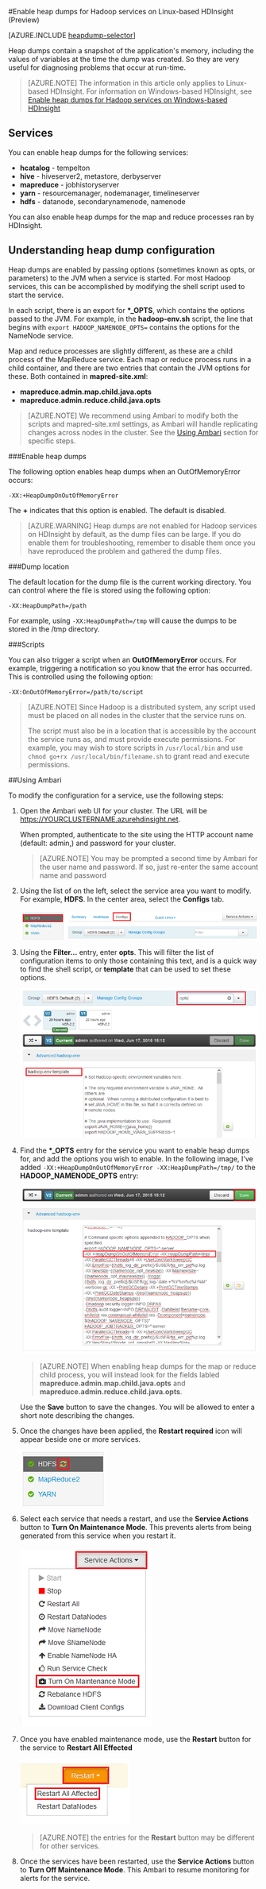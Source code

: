<properties
	pageTitle="Enable heap dumps for Hadoop services on HDInsight | Microsoft Azure"
	description="Enable heap dumps for Hadoop services from Linux-based HDInsight clusters for debugging and analysis."
	services="hdinsight"
	documentationCenter=""
	authors="Blackmist"
	manager="paulettm"
	editor="cgronlun"
	tags="azure-portal"/>

<tags
	ms.service="hdinsight"
	ms.workload="big-data"
	ms.tgt_pltfrm="na"
	ms.devlang="na"
	ms.topic="article"
	ms.date="02/05/2016"
	ms.author="larryfr"/>


#Enable heap dumps for Hadoop services on Linux-based HDInsight (Preview)

[AZURE.INCLUDE [heapdump-selector](../../includes/hdinsight-selector-heap-dump.md)]

Heap dumps contain a snapshot of the application's memory, including the values of variables at the time the dump was created. So they are very useful for diagnosing problems that occur at run-time.

> [AZURE.NOTE] The information in this article only applies to Linux-based HDInsight. For information on Windows-based HDInsight, see [Enable heap dumps for Hadoop services on Windows-based HDInsight](hdinsight-hadoop-collect-debug-heap-dumps.md)

## <a name="whichServices"></a>Services

You can enable heap dumps for the following services:

*  **hcatalog** - tempelton
*  **hive** - hiveserver2, metastore, derbyserver
*  **mapreduce** - jobhistoryserver
*  **yarn** - resourcemanager, nodemanager, timelineserver
*  **hdfs** - datanode, secondarynamenode, namenode

You can also enable heap dumps for the map and reduce processes ran by HDInsight.

## <a name="configuration"></a>Understanding heap dump configuration

Heap dumps are enabled by passing options (sometimes known as opts, or parameters) to the JVM when a service is started. For most Hadoop services, this can be accomplished by modifying the shell script used to start the service.

In each script, there is an export for **\*\_OPTS**, which contains the options passed to the JVM. For example, in the **hadoop-env.sh** script, the line that begins with `export HADOOP_NAMENODE_OPTS=` contains the options for the NameNode service.

Map and reduce processes are slightly different, as these are a child process of the MapReduce service. Each map or reduce process runs in a child container, and there are two entries that contain the JVM options for these. Both contained in **mapred-site.xml**:

* **mapreduce.admin.map.child.java.opts**
* **mapreduce.admin.reduce.child.java.opts**

> [AZURE.NOTE] We recommend using Ambari to modify both the scripts and mapred-site.xml settings, as Ambari will handle replicating changes across nodes in the cluster. See the [Using Ambari](#using-ambari) section for specific steps.

###Enable heap dumps

The following option enables heap dumps when an OutOfMemoryError occurs:

    -XX:+HeapDumpOnOutOfMemoryError

The **+** indicates that this option is enabled. The default is disabled.

> [AZURE.WARNING] Heap dumps are not enabled for Hadoop services on HDInsight by default, as the dump files can be large. If you do enable them for troubleshooting, remember to disable them once you have reproduced the problem and gathered the dump files.

###Dump location

The default location for the dump file is the current working directory. You can control where the file is stored using the following option:

    -XX:HeapDumpPath=/path

For example, using `-XX:HeapDumpPath=/tmp` will cause the dumps to be stored in the /tmp directory.

###Scripts

You can also trigger a script when an **OutOfMemoryError** occurs. For example, triggering a notification so you know that the error has occurred. This is controlled using the following option:

    -XX:OnOutOfMemoryError=/path/to/script

> [AZURE.NOTE] Since Hadoop is a distributed system, any script used must be placed on all nodes in the cluster that the service runs on.
>
> The script must also be in a location that is accessible by the account the service runs as, and must provide execute permissions. For example, you may wish to store scripts in `/usr/local/bin` and use `chmod go+rx /usr/local/bin/filename.sh` to grant read and execute permissions.

##Using Ambari

To modify the configuration for a service, use the following steps:

1. Open the Ambari web UI for your cluster. The URL will be https://YOURCLUSTERNAME.azurehdinsight.net.

    When prompted, authenticate to the site using the HTTP account name (default: admin,) and password for your cluster.

    > [AZURE.NOTE] You may be prompted a second time by Ambari for the user name and password. If so, just re-enter the same account name and password

2. Using the list of on the left, select the service area you want to modify. For example, **HDFS**. In the center area, select the **Configs** tab.

    ![Image of Ambari web with HDFS Configs tab selected](./media/hdinsight-hadoop-heap-dump-linux/serviceconfig.png)

3. Using the **Filter...** entry, enter **opts**. This will filter the list of configuration items to only those containing this text, and is a quick way to find the shell script, or **template** that can be used to set these options.

    ![Filtered list](./media/hdinsight-hadoop-heap-dump-linux/filter.png)

4. Find the **\*\_OPTS** entry for the service you want to enable heap dumps for, and add the options you wish to enable. In the following image, I've added `-XX:+HeapDumpOnOutOfMemoryError -XX:HeapDumpPath=/tmp/` to the **HADOOP\_NAMENODE\_OPTS** entry:

    ![HADOOP_NAMENODE_OPTS with -XX:+HeapDumpOnOutOfMemoryError -XX:HeapDumpPath=/tmp/](./media/hdinsight-hadoop-heap-dump-linux/opts.png)

	> [AZURE.NOTE] When enabling heap dumps for the map or reduce child process, you will instead look for the fields labled **mapreduce.admin.map.child.java.opts** and **mapreduce.admin.reduce.child.java.opts**.

    Use the **Save** button to save the changes. You will be allowed to enter a short note describing the changes.

5. Once the changes have been applied, the **Restart required** icon will appear beside one or more services.

    ![restart required icon and restart button](./media/hdinsight-hadoop-heap-dump-linux/restartrequiredicon.png)

6. Select each service that needs a restart, and use the **Service Actions** button to **Turn On Maintenance Mode**. This prevents alerts from being generated from this service when you restart it.

    ![Turn on maintenance mode menu](./media/hdinsight-hadoop-heap-dump-linux/maintenancemode.png)

7. Once you have enabled maintenance mode, use the **Restart** button for the service to **Restart All Effected**

    ![Restart All Affected entry](./media/hdinsight-hadoop-heap-dump-linux/restartbutton.png)

    > [AZURE.NOTE] the entries for the **Restart** button may be different for other services.

8. Once the services have been restarted, use the **Service Actions** button to **Turn Off Maintenance Mode**. This Ambari to resume monitoring for alerts for the service.

